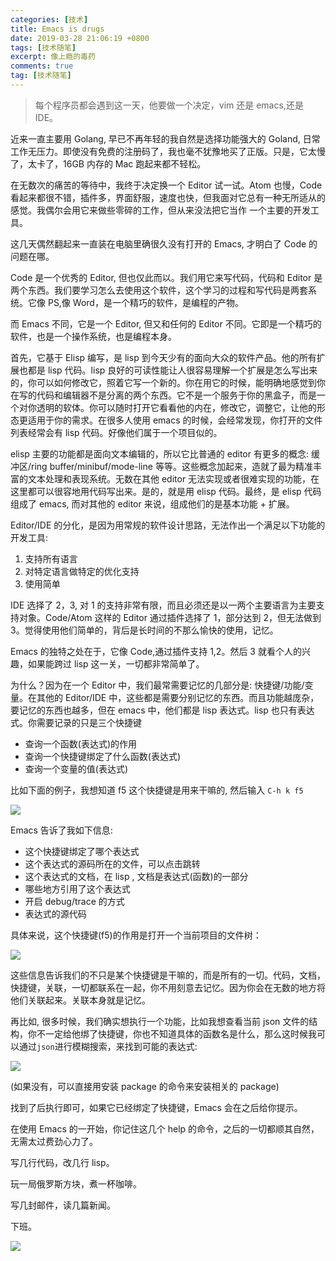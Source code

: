 ```yaml
---
categories: [技术]
title: Emacs is drugs
date: 2019-03-28 21:06:19 +0800
tags: [技术随笔]
excerpt: 像上瘾的毒药
comments: true
tag: [技术随笔]
---
```


> 每个程序员都会遇到这一天，他要做一个决定，vim 还是 emacs,还是 IDE。

近来一直主要用 Golang, 早已不再年轻的我自然是选择功能强大的 Goland, 日常工作无压力。即使没有免费的注册码了，我也毫不犹豫地买了正版。只是，它太慢了，太卡了，16GB 内存的 Mac 跑起来都不轻松。

在无数次的痛苦的等待中，我终于决定换一个 Editor 试一试。Atom 也慢，Code 看起来都很不错，插件多，界面舒服，速度也快，但我面对它总有一种无所适从的感觉。我偶尔会用它来做些零碎的工作，但从来没法把它当作
一个主要的开发工具。

这几天偶然翻起来一直装在电脑里确很久没有打开的 Emacs, 才明白了 Code 的问题在哪。

Code 是一个优秀的 Editor, 但也仅此而以。我们用它来写代码，代码和 Editor 是两个东西。我们要学习怎么去使用这个软件，这个学习的过程和写代码是两套系统。它像 PS,像 Word，是一个精巧的软件，是编程的产物。

而 Emacs 不同，它是一个 Editor, 但又和任何的 Editor 不同。它即是一个精巧的软件，也是一个操作系统，也是编程本身。

首先，它基于 Elisp 编写，是 lisp 到今天少有的面向大众的软件产品。他的所有扩展也都是 lisp 代码。lisp 良好的可读性能让人很容易理解一个扩展是怎么写出来的，你可以如何修改它，照着它写一个新的。你在用它的时候，能明确地感觉到你在写的代码和编辑器不是分离的两个东西。它不是一个服务于你的黑盒子，而是一个对你透明的软体。你可以随时打开它看看他的内在，修改它，调整它，让他的形态更适用于你的需求。在很多人使用 emacs 的时候，会经常发现，你打开的文件列表经常会有 lisp 代码。好像他们属于一个项目似的。

elisp 主要的功能都是面向文本编辑的，所以它比普通的 editor 有更多的概念: 缓冲区/ring buffer/minibuf/mode-line 等等。这些概念加起来，造就了最为精准丰富的文本处理和表现系统。无数在其他 editor 无法实现或者很难实现的功能，在这里都可以很容地用代码写出来。是的，就是用 elisp 代码。最终，是 elisp 代码组成了 emacs, 而对其他的 editor 来说，组成他们的是基本功能 + 扩展。

Editor/IDE 的分化，是因为用常规的软件设计思路，无法作出一个满足以下功能的开发工具:

1. 支持所有语言
2. 对特定语言做特定的优化支持
3. 使用简单

IDE 选择了 2，3, 对 1 的支持非常有限，而且必须还是以一两个主要语言为主要支持对象。Code/Atom 这样的 Editor 通过插件选择了 1，部分达到 2，但无法做到 3。觉得使用他们简单的，背后是长时间的不那么愉快的使用，记忆。

Emacs 的独特之处在于，它像 Code,通过插件支持 1,2。然后 3 就看个人的兴趣，如果能跨过 lisp 这一关，一切都非常简单了。

为什么？因为在一个 Editor 中，我们最常需要记忆的几部分是: 快捷键/功能/变量。在其他的 Editor/IDE 中，这些都是需要分别记忆的东西。而且功能越庞杂，要记忆的东西也越多，但在 emacs 中，他们都是 lisp 表达式。lisp 也只有表达式。你需要记录的只是三个快捷键

* 查询一个函数(表达式)的作用
* 查询一个快捷键绑定了什么函数(表达式)
* 查询一个变量的值(表达式)

比如下面的例子，我想知道 f5 这个快捷键是用来干嘛的, 然后输入 `C-h k f5`

![](https://hangyan.github.io/images/posts/emacs/emacs-key-help.png)

Emacs 告诉了我如下信息:

* 这个快捷键绑定了哪个表达式
* 这个表达式的源码所在的文件，可以点击跳转
* 这个表达式的文档，在 lisp , 文档是表达式(函数)的一部分
* 哪些地方引用了这个表达式
* 开启 debug/trace 的方式
* 表达式的源代码

具体来说，这个快捷键(f5)的作用是打开一个当前项目的文件树：

![](https://hangyan.github.io/images/posts/emacs/emacs-tree.png)

这些信息告诉我们的不只是某个快捷键是干嘛的，而是所有的一切。代码，文档，快捷键，关联，一切都联系在一起，你不用刻意去记忆。因为你会在无数的地方将他们关联起来。关联本身就是记忆。


再比如, 很多时候，我们确实想执行一个功能，比如我想查看当前 json 文件的结构，你不一定给他绑了快捷键，你也不知道具体的函数名是什么，那么这时候我可以通过`json`进行模糊搜索，来找到可能的表达式:

![](https://hangyan.github.io/images/posts/emacs/emacs-m-x.png)

(如果没有，可以直接用安装 package 的命令来安装相关的 package)

找到了后执行即可，如果它已经绑定了快捷键，Emacs 会在之后给你提示。


在使用 Emacs 的一开始，你记住这几个 help 的命令，之后的一切都顺其自然，无需太过费劲心力了。

写几行代码，改几行 lisp。

玩一局俄罗斯方块，煮一杯咖啡。

写几封邮件，读几篇新闻。

下班。

![](https://hangyan.github.io/images/posts/emacs/emacs.png)













